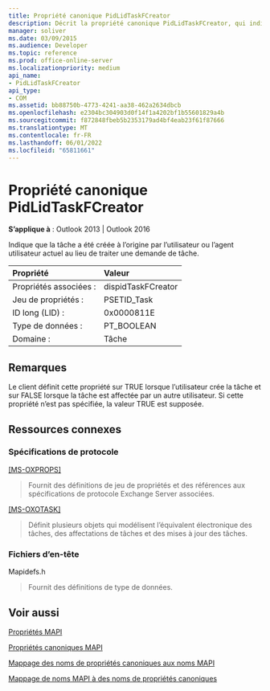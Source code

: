 ```yaml
---
title: Propriété canonique PidLidTaskFCreator
description: Décrit la propriété canonique PidLidTaskFCreator, qui indique que la tâche a été créée par l’utilisateur ou l’agent utilisateur actuel.
manager: soliver
ms.date: 03/09/2015
ms.audience: Developer
ms.topic: reference
ms.prod: office-online-server
ms.localizationpriority: medium
api_name:
- PidLidTaskFCreator
api_type:
- COM
ms.assetid: bb88750b-4773-4241-aa38-462a2634dbcb
ms.openlocfilehash: e2304bc304903d0f14f1a4202bf1b55601829a4b
ms.sourcegitcommit: f872848fbeb5b2353179ad4bf4eab23f61f87666
ms.translationtype: MT
ms.contentlocale: fr-FR
ms.lasthandoff: 06/01/2022
ms.locfileid: "65811661"
---
```

# <a name="pidlidtaskfcreator-canonical-property"></a>Propriété canonique PidLidTaskFCreator

  
  
**S’applique à** : Outlook 2013 | Outlook 2016 
  
Indique que la tâche a été créée à l’origine par l’utilisateur ou l’agent utilisateur actuel au lieu de traiter une demande de tâche.
  
|Propriété |Valeur |
|:-----|:-----|
|Propriétés associées :  <br/> |dispidTaskFCreator  <br/> |
|Jeu de propriétés :  <br/> |PSETID_Task  <br/> |
|ID long (LID) :  <br/> |0x0000811E  <br/> |
|Type de données :  <br/> |PT_BOOLEAN  <br/> |
|Domaine :  <br/> |Tâche  <br/> |
   
## <a name="remarks"></a>Remarques

Le client définit cette propriété sur TRUE lorsque l’utilisateur crée la tâche et sur FALSE lorsque la tâche est affectée par un autre utilisateur. Si cette propriété n’est pas spécifiée, la valeur TRUE est supposée.
  
## <a name="related-resources"></a>Ressources connexes

### <a name="protocol-specifications"></a>Spécifications de protocole

[[MS-OXPROPS]](https://msdn.microsoft.com/library/f6ab1613-aefe-447d-a49c-18217230b148%28Office.15%29.aspx)
  
> Fournit des définitions de jeu de propriétés et des références aux spécifications de protocole Exchange Server associées.
    
[[MS-OXOTASK]](https://msdn.microsoft.com/library/55600ec0-6195-4730-8436-59c7931ef27e%28Office.15%29.aspx)
  
> Définit plusieurs objets qui modélisent l’équivalent électronique des tâches, des affectations de tâches et des mises à jour des tâches.
    
### <a name="header-files"></a>Fichiers d’en-tête

Mapidefs.h
  
> Fournit des définitions de type de données.
    
## <a name="see-also"></a>Voir aussi



[Propriétés MAPI](mapi-properties.md)
  
[Propriétés canoniques MAPI](mapi-canonical-properties.md)
  
[Mappage des noms de propriétés canoniques aux noms MAPI](mapping-canonical-property-names-to-mapi-names.md)
  
[Mappage de noms MAPI à des noms de propriétés canoniques](mapping-mapi-names-to-canonical-property-names.md)

